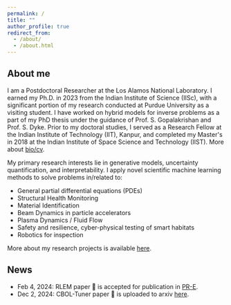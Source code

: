 ```yaml
---
permalink: /
title: ""
author_profile: true
redirect_from: 
  - /about/
  - /about.html
---
```

## About me
I am a Postdoctoral Researcher at the Los Alamos National Laboratory. I earned my Ph.D. in 2023 from the Indian Institute of Science (IISc), with a significant portion of my research conducted at Purdue University as a visiting student. I have worked on hybrid models for inverse problems as a part of my PhD thesis under the guidance of Prof. S. Gopalakrishan and Prof. S. Dyke. Prior to my doctoral studies, I served as a Research Fellow at the Indian Institute of Technology (IIT), Kanpur, and completed my Master's in 2018 at the Indian Institute of Space Science and Technology (IIST). More about [bio/cv](https://mahindrautela.github.io/bio/).

My primary research interests lie in generative models, uncertainty quantification, and interpretability. I apply novel scientific machine learning methods to solve problems in/related to:

- General partial differential equations (PDEs)
- Structural Health Monitoring
- Material Identification
- Beam Dynamics in particle accelerators
- Plasma Dynamics / Fluid Flow
- Safety and resilience, cyber-physical testing of smart habitats
- Robotics for inspection

More about my research projects is available [here](https://mahindrautela.github.io/research/).

## News
* Feb 4, 2024: RLEM paper 📄 is accepted for publication in [PR-E](https://journals.aps.org/pre/).
* Dec 2, 2024: CBOL-Tuner paper 📄 is uploaded to arxiv [here](https://arxiv.org/abs/2412.01748).
